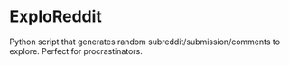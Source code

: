 # ExploReddit
Python script that generates random subreddit/submission/comments to explore. Perfect for procrastinators.
